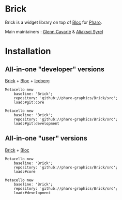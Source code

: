 # Brick

Brick is a widget library on top of [Bloc](https://github.com/pharo-graphics/Bloc) for [Pharo](http://pharo.org/).

Main maintainers : [Glenn Cavarlé](https://github.com/GlennCavarle) & [Aliaksei Syrel](https://github.com/syrel)


# Installation


## All-in-one "developer" versions 
[Brick](https://github.com/pharo-graphics/Bloc) + [Bloc](https://github.com/pharo-graphics/Bloc) + [Iceberg](https://github.com/npasserini/iceberg)

```smalltalk
Metacello new
    baseline: 'Brick';
    repository: 'github://pharo-graphics/Brick/src';
    load:#git:core
```

```smalltalk
Metacello new
    baseline: 'Brick';
    repository: 'github://pharo-graphics/Brick/src';
    load:#git:development
```
## All-in-one "user" versions 
[Brick](https://github.com/pharo-graphics/Bloc) + [Bloc](https://github.com/pharo-graphics/Bloc)

```smalltalk
Metacello new
    baseline: 'Brick';
    repository: 'github://pharo-graphics/Brick/src';
    load:#core
```

```smalltalk
Metacello new
    baseline: 'Brick';
    repository: 'github://pharo-graphics/Brick/src';
    load:#development
```

